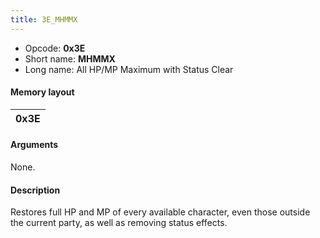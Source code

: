 ```yaml
---
title: 3E_MHMMX
---
```


-   Opcode: **0x3E**
-   Short name: **MHMMX**
-   Long name: All HP/MP Maximum with Status Clear

#### Memory layout

| 0x3E |
|------|

#### Arguments

None.

#### Description

Restores full HP and MP of every available character, even those outside the current party, as well as removing status effects.
